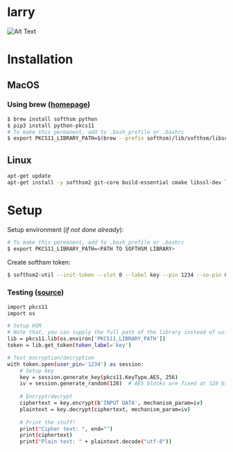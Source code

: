# larry

![Alt Text](https://media.giphy.com/media/2Ylp4JECyTYRi/giphy.gif)

# Installation

## MacOS

### Using brew ([homepage](https://brew.sh/))

```bash
$ brew install softhsm python
$ pip3 install python-pkcs11
# To make this permanent, add to .bash_profile or .bashrc
$ export PKCS11_LIBRARY_PATH=$(brew --prefix softhsm)/lib/softhsm/libsofthsm2.so
```

## Linux

```bash
apt-get update
apt-get install -y softhsm2 git-core build-essential cmake libssl-dev libseccomp-dev
```

# Setup

Setup environment (*if not done already*):
```bash
# To make this permanent, add to .bash_profile or .bashrc
$ export PKCS11_LIBRARY_PATH=<PATH TO SOFTHSM LIBRARY>
```

Create softhsm token:
```bash
$ softhsm2-util --init-token --slot 0 --label key --pin 1234 --so-pin 0000
```

### Testing ([source](http://python-pkcs11.readthedocs.io/en/latest/index.html))

```bash
import pkcs11
import os

# Setup HSM
# Note that, you can supply the full path of the library instead of using os.environ.
lib = pkcs11.lib(os.environ['PKCS11_LIBRARY_PATH'])
token = lib.get_token(token_label='key')

# Test encryption/decryption
with token.open(user_pin='1234') as session:
    # Setup key
    key = session.generate_key(pkcs11.KeyType.AES, 256)
    iv = session.generate_random(128)  # AES blocks are fixed at 128 bits
    
    # Encrypt/decrypt
    ciphertext = key.encrypt(b'INPUT DATA', mechanism_param=iv)
    plaintext = key.decrypt(ciphertext, mechanism_param=iv)
    
    # Print the stuff!
    print("Cipher text: ", end="")
    print(ciphertext)
    print("Plain text: " + plaintext.decode("utf-8"))
```

